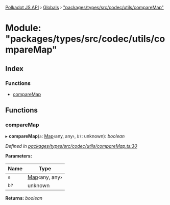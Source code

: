 [Polkadot JS API](../README.md) › [Globals](../globals.md) › ["packages/types/src/codec/utils/compareMap"](_packages_types_src_codec_utils_comparemap_.md)

# Module: "packages/types/src/codec/utils/compareMap"

## Index

### Functions

* [compareMap](_packages_types_src_codec_utils_comparemap_.md#comparemap)

## Functions

###  compareMap

▸ **compareMap**(`a`: [Map](../classes/_packages_types_src_codec_struct_.struct.md#static-map)‹any, any›, `b?`: unknown): *boolean*

*Defined in [packages/types/src/codec/utils/compareMap.ts:30](https://github.com/polkadot-js/api/blob/2f5e2537a3/packages/types/src/codec/utils/compareMap.ts#L30)*

**Parameters:**

Name | Type |
------ | ------ |
`a` | [Map](../classes/_packages_types_src_codec_struct_.struct.md#static-map)‹any, any› |
`b?` | unknown |

**Returns:** *boolean*
